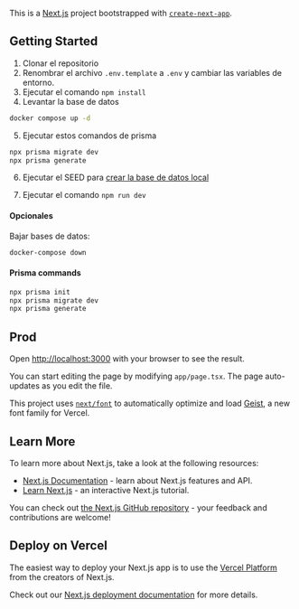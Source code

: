 This is a [Next.js](https://nextjs.org) project bootstrapped with [`create-next-app`](https://nextjs.org/docs/app/api-reference/cli/create-next-app).

## Getting Started

1. Clonar el repositorio
2. Renombrar el archivo `.env.template` a `.env` y cambiar las variables de entorno.
4. Ejecutar el comando ``` npm install ```
2. Levantar la base de datos
```bash
docker compose up -d
```
5. Ejecutar estos comandos de prisma 
```bash
npx prisma migrate dev
npx prisma generate
```

6. Ejecutar el SEED para [crear la base de datos local](localhost:3001/api/phrases_seed)

7. Ejecutar el comando ``` npm run dev ```

#### Opcionales 
Bajar bases de datos:
```bash
docker-compose down
```

#### Prisma commands
```bash
npx prisma init
npx prisma migrate dev
npx prisma generate
```

## Prod
Open [http://localhost:3000](http://localhost:3000) with your browser to see the result.

You can start editing the page by modifying `app/page.tsx`. The page auto-updates as you edit the file.

This project uses [`next/font`](https://nextjs.org/docs/app/building-your-application/optimizing/fonts) to automatically optimize and load [Geist](https://vercel.com/font), a new font family for Vercel.

## Learn More

To learn more about Next.js, take a look at the following resources:

- [Next.js Documentation](https://nextjs.org/docs) - learn about Next.js features and API.
- [Learn Next.js](https://nextjs.org/learn) - an interactive Next.js tutorial.

You can check out [the Next.js GitHub repository](https://github.com/vercel/next.js) - your feedback and contributions are welcome!

## Deploy on Vercel

The easiest way to deploy your Next.js app is to use the [Vercel Platform](https://vercel.com/new?utm_medium=default-template&filter=next.js&utm_source=create-next-app&utm_campaign=create-next-app-readme) from the creators of Next.js.

Check out our [Next.js deployment documentation](https://nextjs.org/docs/app/building-your-application/deploying) for more details.
